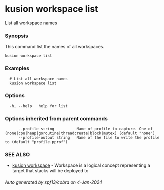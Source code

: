 # kusion workspace list

List all workspace names

### Synopsis

This command list the names of all workspaces.

```
kusion workspace list
```

### Examples

```
  # List all workspace names
  kusion workspace list
```

### Options

```
  -h, --help   help for list
```

### Options inherited from parent commands

```
      --profile string          Name of profile to capture. One of (none|cpu|heap|goroutine|threadcreate|block|mutex) (default "none")
      --profile-output string   Name of the file to write the profile to (default "profile.pprof")
```

### SEE ALSO

* [kusion workspace](kusion_workspace.md)	 - Workspace is a logical concept representing a target that stacks will be deployed to

###### Auto generated by spf13/cobra on 4-Jan-2024
